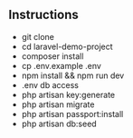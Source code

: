 ## Instructions

- git clone
- cd laravel-demo-project
- composer install
- cp .env.example .env
- npm install && npm run dev
- .env db access
- php artisan key:generate
- php artisan migrate
- php artisan passport:install
- php artisan db:seed
